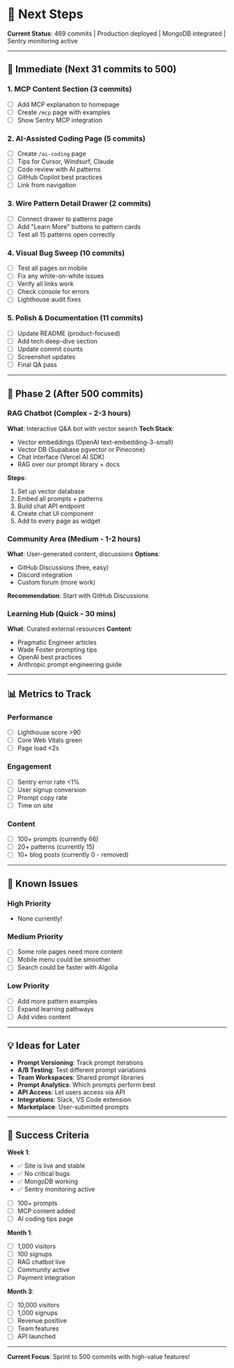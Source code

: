 # 🎯 Next Steps

**Current Status**: 469 commits | Production deployed | MongoDB integrated | Sentry monitoring active

---

## 🚀 Immediate (Next 31 commits to 500)

### 1. MCP Content Section (3 commits)

- [ ] Add MCP explanation to homepage
- [ ] Create `/mcp` page with examples
- [ ] Show Sentry MCP integration

### 2. AI-Assisted Coding Page (5 commits)

- [ ] Create `/ai-coding` page
- [ ] Tips for Cursor, Windsurf, Claude
- [ ] Code review with AI patterns
- [ ] GitHub Copilot best practices
- [ ] Link from navigation

### 3. Wire Pattern Detail Drawer (2 commits)

- [ ] Connect drawer to patterns page
- [ ] Add "Learn More" buttons to pattern cards
- [ ] Test all 15 patterns open correctly

### 4. Visual Bug Sweep (10 commits)

- [ ] Test all pages on mobile
- [ ] Fix any white-on-white issues
- [ ] Verify all links work
- [ ] Check console for errors
- [ ] Lighthouse audit fixes

### 5. Polish & Documentation (11 commits)

- [ ] Update README (product-focused)
- [ ] Add tech deep-dive section
- [ ] Update commit counts
- [ ] Screenshot updates
- [ ] Final QA pass

---

## 🔮 Phase 2 (After 500 commits)

### RAG Chatbot (Complex - 2-3 hours)

**What**: Interactive Q&A bot with vector search
**Tech Stack**:

- Vector embeddings (OpenAI text-embedding-3-small)
- Vector DB (Supabase pgvector or Pinecone)
- Chat interface (Vercel AI SDK)
- RAG over our prompt library + docs

**Steps**:

1. Set up vector database
2. Embed all prompts + patterns
3. Build chat API endpoint
4. Create chat UI component
5. Add to every page as widget

### Community Area (Medium - 1-2 hours)

**What**: User-generated content, discussions
**Options**:

- GitHub Discussions (free, easy)
- Discord integration
- Custom forum (more work)

**Recommendation**: Start with GitHub Discussions

### Learning Hub (Quick - 30 mins)

**What**: Curated external resources
**Content**:

- Pragmatic Engineer articles
- Wade Foster prompting tips
- OpenAI best practices
- Anthropic prompt engineering guide

---

## 📊 Metrics to Track

### Performance

- [ ] Lighthouse score >90
- [ ] Core Web Vitals green
- [ ] Page load <2s

### Engagement

- [ ] Sentry error rate <1%
- [ ] User signup conversion
- [ ] Prompt copy rate
- [ ] Time on site

### Content

- [ ] 100+ prompts (currently 66)
- [ ] 20+ patterns (currently 15)
- [ ] 10+ blog posts (currently 0 - removed)

---

## 🐛 Known Issues

### High Priority

- None currently!

### Medium Priority

- [ ] Some role pages need more content
- [ ] Mobile menu could be smoother
- [ ] Search could be faster with Algolia

### Low Priority

- [ ] Add more pattern examples
- [ ] Expand learning pathways
- [ ] Add video content

---

## 💡 Ideas for Later

- **Prompt Versioning**: Track prompt iterations
- **A/B Testing**: Test different prompt variations
- **Team Workspaces**: Shared prompt libraries
- **Prompt Analytics**: Which prompts perform best
- **API Access**: Let users access via API
- **Integrations**: Slack, VS Code extension
- **Marketplace**: User-submitted prompts

---

## 🎯 Success Criteria

**Week 1**:

- ✅ Site is live and stable
- ✅ No critical bugs
- ✅ MongoDB working
- ✅ Sentry monitoring active
- [ ] 100+ prompts
- [ ] MCP content added
- [ ] AI coding tips page

**Month 1**:

- [ ] 1,000 visitors
- [ ] 100 signups
- [ ] RAG chatbot live
- [ ] Community active
- [ ] Payment integration

**Month 3**:

- [ ] 10,000 visitors
- [ ] 1,000 signups
- [ ] Revenue positive
- [ ] Team features
- [ ] API launched

---

**Current Focus**: Sprint to 500 commits with high-value features!
